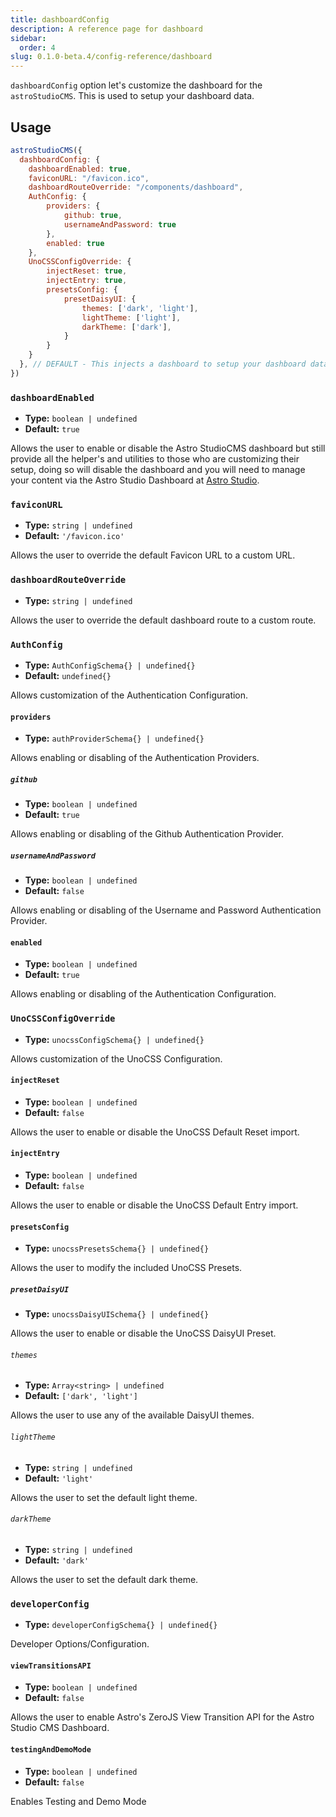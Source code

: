 ```yaml
---
title: dashboardConfig
description: A reference page for dashboard
sidebar:
  order: 4
slug: 0.1.0-beta.4/config-reference/dashboard
---
```


`dashboardConfig` option let's customize the dashboard for the `astroStudioCMS`. This is used to setup your dashboard data.

## Usage

```js title="astro.config.mjs"  {2-24}
astroStudioCMS({
  dashboardConfig: {
    dashboardEnabled: true,
    faviconURL: "/favicon.ico",
    dashboardRouteOverride: "/components/dashboard",
    AuthConfig: {
        providers: {
            github: true,
            usernameAndPassword: true
        },
        enabled: true
    },
    UnoCSSConfigOverride: {
        injectReset: true,
        injectEntry: true,
        presetsConfig: {
            presetDaisyUI: {
                themes: ['dark', 'light'],
                lightTheme: ['light'],
                darkTheme: ['dark'],
            }
        }
    }
  }, // DEFAULT - This injects a dashboard to setup your dashboard data.
})
```

### `dashboardEnabled`

* **Type:** `boolean | undefined`
* **Default:** `true`

Allows the user to enable or disable the Astro StudioCMS dashboard but still provide all the helper's and utilities to those who are customizing their setup, doing so will disable the dashboard and you will need to manage your content via the Astro Studio Dashboard at [Astro Studio](http://studio.astro.build).

### `faviconURL`

* **Type:** `string | undefined`
* **Default:** `'/favicon.ico'`

Allows the user to override the default Favicon URL to a custom URL.

### `dashboardRouteOverride`

* **Type:** `string | undefined`

Allows the user to override the default dashboard route to a custom route.

### `AuthConfig`

* **Type:** `AuthConfigSchema{} | undefined{}`
* **Default:** `undefined{}`

Allows customization of the Authentication Configuration.

#### `providers`

* **Type:** `authProviderSchema{} | undefined{}`

Allows enabling or disabling of the Authentication Providers.

##### `github`

* **Type:** `boolean | undefined`
* **Default:** `true`

Allows enabling or disabling of the Github Authentication Provider.

##### `usernameAndPassword`

* **Type:** `boolean | undefined`
* **Default:** `false`

Allows enabling or disabling of the Username and Password Authentication Provider.

#### `enabled`

* **Type:** `boolean | undefined`
* **Default:** `true`

Allows enabling or disabling of the Authentication Configuration.

### `UnoCSSConfigOverride`

* **Type:** `unocssConfigSchema{} | undefined{}`

Allows customization of the UnoCSS Configuration.

#### `injectReset`

* **Type:** `boolean | undefined`
* **Default:** `false`

Allows the user to enable or disable the UnoCSS Default Reset import.

#### `injectEntry`

* **Type:** `boolean | undefined`
* **Default:** `false`

Allows the user to enable or disable the UnoCSS Default Entry import.

#### `presetsConfig`

* **Type:** `unocssPresetsSchema{} | undefined{}`

Allows the user to modify the included UnoCSS Presets.

##### `presetDaisyUI`

* **Type:** `unocssDaisyUISchema{} | undefined{}`

Allows the user to enable or disable the UnoCSS DaisyUI Preset.

###### `themes`

* **Type:** `Array<string> | undefined`
* **Default:** `['dark', 'light']`

Allows the user to use any of the available DaisyUI themes.

###### `lightTheme`

* **Type:** `string | undefined`
* **Default:** `'light'`

Allows the user to set the default light theme.

###### `darkTheme`

* **Type:** `string | undefined`
* **Default:** `'dark'`

Allows the user to set the default dark theme.

### `developerConfig`

* **Type:** `developerConfigSchema{} | undefined{}`

Developer Options/Configuration.

#### `viewTransitionsAPI`

* **Type:** `boolean | undefined`
* **Default:** `false`

Allows the user to enable Astro's ZeroJS View Transition API for the Astro Studio CMS Dashboard.

#### `testingAndDemoMode`

* **Type:** `boolean | undefined`
* **Default:** `false`

Enables Testing and Demo Mode
